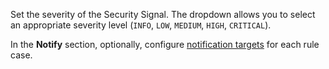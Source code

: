 Set the severity of the Security Signal. The dropdown allows you to select an appropriate severity level (`INFO`, `LOW`, `MEDIUM`, `HIGH`, `CRITICAL`).

In the **Notify** section, optionally, configure [notification targets][101] for each rule case.

[101]: /security_platform/notifications/#notification-channels